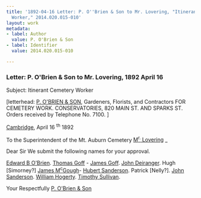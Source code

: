 ```yaml
---
title: '1892-04-16 Letter: P. O''Brien & Son to Mr. Lovering, "Itinerant Cemetery
  Worker," 2014.020.015-010'
layout: work
metadata:
- label: Author
  value: P. O'Brien & Son
- label: Identifier
  value: 2014.020.015-010

---
```

<div class="pages">
<div id="page-1485731">
<h3><a name="page-1485731">Letter: P. O&#39;Brien &amp; Son to Mr. Lovering, 1892 April 16</a></h3>
<div class="page-content">
<p>Subject:  Itinerant Cemetery Worker</p>
<p>[letterhead: <a href='/pages/subjects/105158' title='P. O&apos;Brian &amp; Co.'>P. O'BRIEN &amp; SON</a>,<span class='line-break'> </span>Gardeners, Florists, and Contractors<span class='line-break'> </span>FOR CEMETERY WORK. <span class='line-break'> </span>CONSERVATORIES, 820 MAIN ST. AND SPARKS ST. <span class='line-break'> </span>Orders received by Telephone No. 7100. ]</p>
<p><a href='/pages/subjects/53203' title='Cambridge, MA'>Cambridge</a>, April 16 <sup>th</sup> 1892</p>
<p>To the Superintendent of the Mt. Auburn Cemetery<span class='line-break'> </span><a href='/pages/subjects/58078' title='Lovering, James W.'>M<sup>r.</sup> Lovering</a> _</p>
<p>Dear Sir<span class='line-break'> </span>We submit the following names for your <span class='line-break'> </span>approval.</p>
<p><a href='/pages/subjects/70697' title='O&apos;Brien, Edward B.'>Edward B O'Brien</a>. <a href='/pages/subjects/70698' title='Goff, Thomas'>Thomas Goff</a> -<span class='line-break'> </span><a href='/pages/subjects/70699' title='Goff, James'>James Goff</a>. <a href='/pages/subjects/70700' title='Deiranger, John'>John Deiranger</a>. Hugh [Simorney?]<span class='line-break'> </span><a href='/pages/subjects/70701' title='McGough, James'>James M<sup>c</sup>Gough</a>- <a href='/pages/subjects/70702' title='Sanderson, Hubert'>Hubert Sanderson</a>.<span class='line-break'> </span>Patrick [Nelly?]. <a href='/pages/subjects/70703' title='Sanderson, John'>John Sanderson</a>.<span class='line-break'> </span><a href='/pages/subjects/70704' title='Hogerty, William'>William Hogerty</a>.  <a href='/pages/subjects/70705' title='Sullivan, Timothy'>Timothy Sullivan</a>.</p>
<p>Your Respectfully<span class='line-break'> </span><a href='/pages/subjects/105158' title='P. O&apos;Brian &amp; Co.'>P. O'Brien &amp; Son</a></p>
</div>
</div>
<br />
</div>

